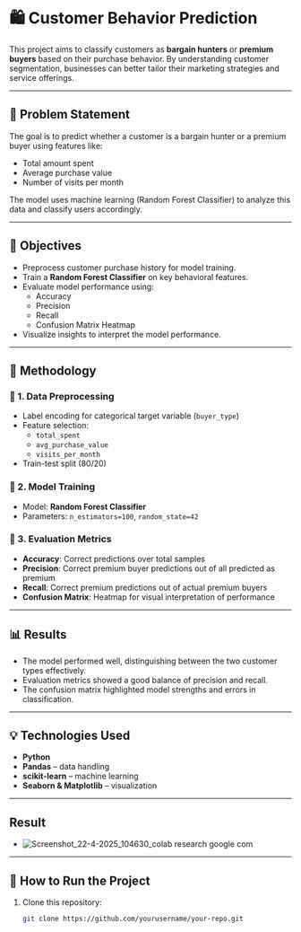# 🛍️ Customer Behavior Prediction

This project aims to classify customers as **bargain hunters** or **premium buyers** based on their purchase behavior. By understanding customer segmentation, businesses can better tailor their marketing strategies and service offerings.

---

## 📌 Problem Statement

The goal is to predict whether a customer is a bargain hunter or a premium buyer using features like:
- Total amount spent
- Average purchase value
- Number of visits per month

The model uses machine learning (Random Forest Classifier) to analyze this data and classify users accordingly.

---

## 🎯 Objectives

- Preprocess customer purchase history for model training.
- Train a **Random Forest Classifier** on key behavioral features.
- Evaluate model performance using:
  - Accuracy
  - Precision
  - Recall
  - Confusion Matrix Heatmap
- Visualize insights to interpret the model performance.

---

## 🧠 Methodology

### 🔹 1. Data Preprocessing
- Label encoding for categorical target variable (`buyer_type`)
- Feature selection:
  - `total_spent`
  - `avg_purchase_value`
  - `visits_per_month`
- Train-test split (80/20)

### 🔹 2. Model Training
- Model: **Random Forest Classifier**
- Parameters: `n_estimators=100`, `random_state=42`

### 🔹 3. Evaluation Metrics
- **Accuracy**: Correct predictions over total samples
- **Precision**: Correct premium buyer predictions out of all predicted as premium
- **Recall**: Correct premium predictions out of actual premium buyers
- **Confusion Matrix**: Heatmap for visual interpretation of performance

---

## 📊 Results

- The model performed well, distinguishing between the two customer types effectively.
- Evaluation metrics showed a good balance of precision and recall.
- The confusion matrix highlighted model strengths and errors in classification.

---

## 💡 Technologies Used

- **Python**
- **Pandas** – data handling
- **scikit-learn** – machine learning
- **Seaborn & Matplotlib** – visualization

---

## Result
- ![Screenshot_22-4-2025_104630_colab research google com](https://github.com/user-attachments/assets/183b5bbf-081a-427b-baa3-44ec229654da)

---

## 📁 How to Run the Project

1. Clone this repository:
   ```bash
   git clone https://github.com/yourusername/your-repo.git
